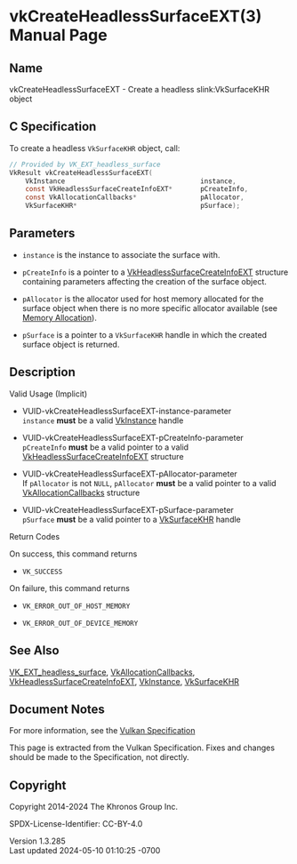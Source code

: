 # vkCreateHeadlessSurfaceEXT(3) Manual Page

## Name

vkCreateHeadlessSurfaceEXT - Create a headless slink:VkSurfaceKHR object



## <a href="#_c_specification" class="anchor"></a>C Specification

To create a headless `VkSurfaceKHR` object, call:

``` c
// Provided by VK_EXT_headless_surface
VkResult vkCreateHeadlessSurfaceEXT(
    VkInstance                                  instance,
    const VkHeadlessSurfaceCreateInfoEXT*       pCreateInfo,
    const VkAllocationCallbacks*                pAllocator,
    VkSurfaceKHR*                               pSurface);
```

## <a href="#_parameters" class="anchor"></a>Parameters

- `instance` is the instance to associate the surface with.

- `pCreateInfo` is a pointer to a
  [VkHeadlessSurfaceCreateInfoEXT](https://registry.khronos.org/vulkan/specs/1.3-extensions/man/html/VkHeadlessSurfaceCreateInfoEXT.html)
  structure containing parameters affecting the creation of the surface
  object.

- `pAllocator` is the allocator used for host memory allocated for the
  surface object when there is no more specific allocator available (see
  <a
  href="https://registry.khronos.org/vulkan/specs/1.3-extensions/html/vkspec.html#memory-allocation"
  target="_blank" rel="noopener">Memory Allocation</a>).

- `pSurface` is a pointer to a `VkSurfaceKHR` handle in which the
  created surface object is returned.

## <a href="#_description" class="anchor"></a>Description

Valid Usage (Implicit)

- <a href="#VUID-vkCreateHeadlessSurfaceEXT-instance-parameter"
  id="VUID-vkCreateHeadlessSurfaceEXT-instance-parameter"></a>
  VUID-vkCreateHeadlessSurfaceEXT-instance-parameter  
  `instance` **must** be a valid [VkInstance](https://registry.khronos.org/vulkan/specs/1.3-extensions/man/html/VkInstance.html) handle

- <a href="#VUID-vkCreateHeadlessSurfaceEXT-pCreateInfo-parameter"
  id="VUID-vkCreateHeadlessSurfaceEXT-pCreateInfo-parameter"></a>
  VUID-vkCreateHeadlessSurfaceEXT-pCreateInfo-parameter  
  `pCreateInfo` **must** be a valid pointer to a valid
  [VkHeadlessSurfaceCreateInfoEXT](https://registry.khronos.org/vulkan/specs/1.3-extensions/man/html/VkHeadlessSurfaceCreateInfoEXT.html)
  structure

- <a href="#VUID-vkCreateHeadlessSurfaceEXT-pAllocator-parameter"
  id="VUID-vkCreateHeadlessSurfaceEXT-pAllocator-parameter"></a>
  VUID-vkCreateHeadlessSurfaceEXT-pAllocator-parameter  
  If `pAllocator` is not `NULL`, `pAllocator` **must** be a valid
  pointer to a valid [VkAllocationCallbacks](https://registry.khronos.org/vulkan/specs/1.3-extensions/man/html/VkAllocationCallbacks.html)
  structure

- <a href="#VUID-vkCreateHeadlessSurfaceEXT-pSurface-parameter"
  id="VUID-vkCreateHeadlessSurfaceEXT-pSurface-parameter"></a>
  VUID-vkCreateHeadlessSurfaceEXT-pSurface-parameter  
  `pSurface` **must** be a valid pointer to a
  [VkSurfaceKHR](https://registry.khronos.org/vulkan/specs/1.3-extensions/man/html/VkSurfaceKHR.html) handle

Return Codes

On success, this command returns  
- `VK_SUCCESS`

On failure, this command returns  
- `VK_ERROR_OUT_OF_HOST_MEMORY`

- `VK_ERROR_OUT_OF_DEVICE_MEMORY`

## <a href="#_see_also" class="anchor"></a>See Also

[VK_EXT_headless_surface](https://registry.khronos.org/vulkan/specs/1.3-extensions/man/html/VK_EXT_headless_surface.html),
[VkAllocationCallbacks](https://registry.khronos.org/vulkan/specs/1.3-extensions/man/html/VkAllocationCallbacks.html),
[VkHeadlessSurfaceCreateInfoEXT](https://registry.khronos.org/vulkan/specs/1.3-extensions/man/html/VkHeadlessSurfaceCreateInfoEXT.html),
[VkInstance](https://registry.khronos.org/vulkan/specs/1.3-extensions/man/html/VkInstance.html), [VkSurfaceKHR](https://registry.khronos.org/vulkan/specs/1.3-extensions/man/html/VkSurfaceKHR.html)

## <a href="#_document_notes" class="anchor"></a>Document Notes

For more information, see the <a
href="https://registry.khronos.org/vulkan/specs/1.3-extensions/html/vkspec.html#vkCreateHeadlessSurfaceEXT"
target="_blank" rel="noopener">Vulkan Specification</a>

This page is extracted from the Vulkan Specification. Fixes and changes
should be made to the Specification, not directly.

## <a href="#_copyright" class="anchor"></a>Copyright

Copyright 2014-2024 The Khronos Group Inc.

SPDX-License-Identifier: CC-BY-4.0

Version 1.3.285  
Last updated 2024-05-10 01:10:25 -0700
